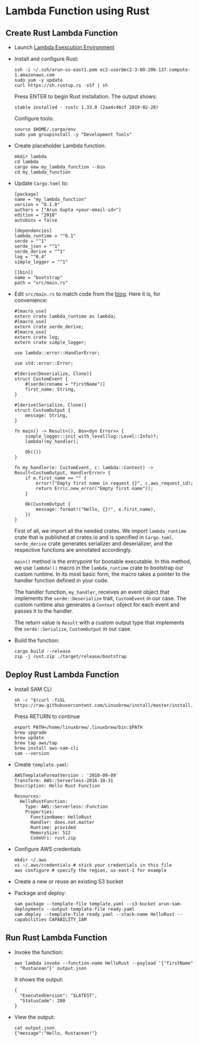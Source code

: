 # Lambda Function using Rust

## Create Rust Lambda Function

- Launch [Lambda Exexcution Environment](https://console.aws.amazon.com/ec2/v2/home#Images:visibility=public-images;search=amzn-ami-hvm-2017.03.1.20170812-x86_64-gp2)
- Install and configure Rust:

  ```
  ssh -i ~/.ssh/arun-us-east1.pem ec2-user@ec2-3-80-206-137.compute-1.amazonaws.com
  sudo yum -y update
  curl https://sh.rustup.rs -sSf | sh
  ```

  Press ENTER to begin Rust installation. The output shows:

  ```
  stable installed - rustc 1.33.0 (2aa4c46cf 2019-02-28)
  ```

  Configure tools:

  ```
  source $HOME/.cargo/env
  sudo yum groupinstall -y "Development Tools"
  ```

- Create placeholder Lambda function:

  ```
  mkdir lambda
  cd lambda
  cargo new my_lambda_function --bin
  cd my_lambda_function
  ```

- Update `Cargo.toml` to:

  ```
  [package]
  name = "my_lambda_function"
  version = "0.1.0"
  authors = ["Arun Gupta <your-email-id>"]
  edition = "2018"
  autobins = false

  [dependencies]
  lambda_runtime = "^0.1"
  serde = "^1"
  serde_json = "^1"
  serde_derive = "^1"
  log = "^0.4"
  simple_logger = "^1"

  [[bin]]
  name = "bootstrap"
  path = "src/main.rs"
  ```

- Edit `src/main.rs` to match code from the [blog](https://aws.amazon.com/blogs/opensource/rust-runtime-for-aws-lambda/). Here it is, for convenience:

  ```
  #[macro_use]
  extern crate lambda_runtime as lambda;
  #[macro_use]
  extern crate serde_derive;
  #[macro_use]
  extern crate log;
  extern crate simple_logger;

  use lambda::error::HandlerError;

  use std::error::Error;

  #[derive(Deserialize, Clone)]
  struct CustomEvent {
      #[serde(rename = "firstName")]
      first_name: String,
  }

  #[derive(Serialize, Clone)]
  struct CustomOutput {
      message: String,
  }

  fn main() -> Result<(), Box<dyn Error>> {
      simple_logger::init_with_level(log::Level::Info)?;
      lambda!(my_handler);

      Ok(())
  }

  fn my_handler(e: CustomEvent, c: lambda::Context) -> Result<CustomOutput, HandlerError> {
      if e.first_name == "" {
          error!("Empty first name in request {}", c.aws_request_id);
          return Err(c.new_error("Empty first name"));
      }

      Ok(CustomOutput {
          message: format!("Hello, {}!", e.first_name),
      })
  }
  ```

  First of all, we import all the needed crates. We import `lambda_runtime` crate that is published at crates.io and is specified in `Cargo.toml`. `serde_derive` crate generates serializer and deserializer, and the respective functions are annotated accordingly.

  `main()` method is the entrypoint for bootable executable. In this method, we use `lambda!()` macro in the `lambda_runtime` crate to bootstrap our custom runtime. In its most basic form, the macro takes a pointer to the handler function defined in your code. 

  The handler function, `my_handler`, receives an event object that implements the `serde::Deserialize` trait, `CustomEvent` in our case. The custom runtime also generates a `Context` object for each event and passes it to the handler. 

  The return value is `Result` with a custom output type that implements the `serde::Serialize`, `CustomOutput` in our case.

- Build the function:

  ```
  cargo build --release
  zip -j rust.zip ./target/release/bootstrap
  ```
  
## Deploy Rust Lambda Function

- Install SAM CLI

  ```
  sh -c "$(curl -fsSL https://raw.githubusercontent.com/Linuxbrew/install/master/install.sh)"
  ```

  Press RETURN to continue

  ```
  export PATH=/home/linuxbrew/.linuxbrew/bin:$PATH
  brew upgrade
  brew update
  brew tap aws/tap
  brew install aws-sam-cli
  sam --version
  ```

- Create `template.yaml`:

  ```
  AWSTemplateFormatVersion : '2010-09-09'
  Transform: AWS::Serverless-2016-10-31
  Description: Hello Rust Function

  Resources:
    HelloRustFunction:
      Type: AWS::Serverless::Function
      Properties:
        FunctionName: HelloRust
        Handler: does.not.matter
        Runtime: provided
        MemorySize: 512
        CodeUri: rust.zip
  ```

- Configure AWS credentials

  ```
  mkdir ~/.aws
  vi ~/.aws/credentials # stick your credentials in this file
  aws configure # specify the region, us-east-1 for example
  ```
  
- Create a new or reuse an existing S3 bucket
- Package and deploy:

  ```
  sam package --template-file template.yaml --s3-bucket arun-sam-deployments --output-template-file ready.yaml
  sam deploy --template-file ready.yaml --stack-name HelloRust --capabilities CAPABILITY_IAM
  ```
  
## Run Rust Lambda Function

- Invoke the function:

  ```
  aws lambda invoke --function-name HelloRust --payload '{"firstName" : "Rustacean"}' output.json
  ```

  It shows the output:

  ```
  {
    "ExecutedVersion": "$LATEST", 
    "StatusCode": 200
  }
  ```

- View the output:

  ```
  cat output.json
  {"message":"Hello, Rustacean!"}
  ```

